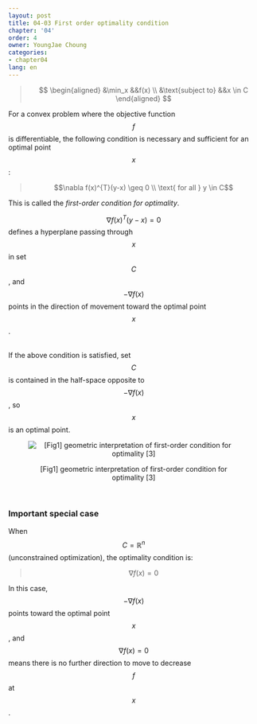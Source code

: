 ```yaml
---
layout: post
title: 04-03 First order optimality condition
chapter: '04'
order: 4
owner: YoungJae Choung
categories:
- chapter04
lang: en
---
```

>$$
\begin{aligned}
&\min_x &&f(x) \\
&\text{subject to} &&x \in C
\end{aligned}
$$

For a convex problem where the objective function $$f$$ is differentiable, the following condition is necessary and sufficient for an optimal point $$x$$:

> $$\nabla f(x)^{T}(y-x) \geq 0 \\
> \text{ for all } y \in C$$

This is called the *first-order condition for optimality*. 

$$\nabla f(x)^{T}(y-x) = 0$$ defines a hyperplane passing through $$x$$ in set $$C$$, and $$- \nabla f(x)$$ points in the direction of movement toward the optimal point $$x$$. <br><br>

If the above condition is satisfied, 
set $$C$$ is contained in the half-space opposite to $$- \nabla f(x)$$, 
so $$x$$ is an optimal point.

<figure class="image" style="align: center;">
<p align="center">
  <img src="{{ site.baseurl }}/img/chapter_img/chapter04/first-order-condition.png" alt="[Fig1] geometric interpretation of first-order condition for optimality [3]">
  <figcaption style="text-align: center;">[Fig1] geometric interpretation of first-order condition for optimality [3]</figcaption>
</p>
</figure>
<br>

### Important special case
When $$C = \mathbb{R}^n$$ (unconstrained optimization),
the optimality condition is:
> $$\nabla f(x) = 0$$

In this case, $$-\nabla f(x)$$ points toward the optimal point $$x$$, and $$\nabla f(x) = 0$$ means there is no further direction to move to decrease $$f$$ at $$x$$.
